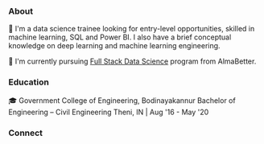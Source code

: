 ### **About**
🔭 I'm a data science trainee looking for entry-level opportunities, skilled in machine learning, SQL and Power BI. I also have a brief conceptual knowledge on deep learning and machine learning engineering.

🌱 I'm currently pursuing [Full Stack Data Science](https://www.almabetter.com/courses/data-science-pro-program) program from AlmaBetter. 

### **Education**
🎓 Government College of Engineering, Bodinayakannur
Bachelor of Engineering – Civil Engineering	Theni, IN | Aug '16 - May '20
 
### **Connect**
[linkedin]: https://www.linkedin.com/in/selva-subramanian-957361191/
